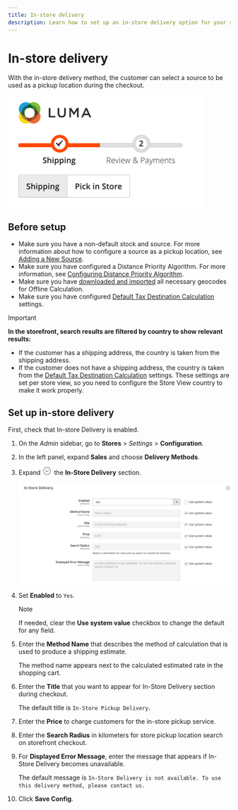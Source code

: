 ```yaml
---
title: In-store delivery
description: Learn how to set up an in-store delivery option for your store.
---
```

# In-store delivery

With the in-store delivery method, the customer can select a source to be used as a pickup location during the checkout.

![In-store Delivery Method at Checkout](./assets/luma-in-store-example.png)<!-- zoom -->

## Before setup

- Make sure you have a non-default stock and source. For more information about how to configure a source as a pickup location, see [Adding a New Source](../inventory-management/sources-add.md).
- Make sure you have configured a Distance Priority Algorithm. For more information, see [Configuring Distance Priority Algorithm](../inventory-management/distance-priority-algorithm.md).
- Make sure you have [downloaded and imported](../inventory-management/cli.md#import-geocodes) all necessary geocodes for Offline Calculation.
- Make sure you have configured [Default Tax Destination Calculation](https://docs.magento.com/user-guide/configuration/sales/tax.html#default-tax-destination-calculation) settings.

>[!IMPORTANT]
>
>**In the storefront, search results are filtered by country to show relevant results:** <br>
>- If the customer has a shipping address, the country is taken from the shipping address.
> - If the customer does not have a shipping address, the country is taken from the [Default Tax Destination Calculation](https://docs.magento.com/user-guide/configuration/sales/tax.html#default-tax-destination-calculation) settings. These settings are set per store view, so you need to configure the Store View country to make it work properly.

## Set up in-store delivery

First, check that In-store Delivery is enabled.

1. On the _Admin_ sidebar, go to **Stores** > _Settings_ > **Configuration**.

1. In the left panel, expand **Sales** and choose **Delivery Methods**.

1. Expand ![Expansion selector](../assets/icon-display-expand.png) the **In-Store Delivery** section.

   ![In-store Delivery](./assets/in-store-shipping.png)<!-- zoom -->

1. Set **Enabled** to `Yes`.

   >[!NOTE]
   >
   >If needed, clear the **Use system value** checkbox to change the default for any field.

1. Enter the **Method Name** that describes the method of calculation that is used to produce a shipping estimate.

   The method name appears next to the calculated estimated rate in the shopping cart.

1. Enter the **Title** that you want to appear for In-Store Delivery section during checkout.

   The default title is `In-Store Pickup Delivery`.

1. Enter the **Price** to charge customers for the in-store pickup service.

1. Enter the **Search Radius** in kilometers for store pickup location search on storefront checkout.

1. For **Displayed Error Message**, enter the message that appears if In-Store Delivery becomes unavailable.

   The default message is `In-Store Delivery is not available. To use this delivery method, please contact us.`

1. Click **Save Config**.
